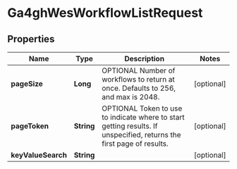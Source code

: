 
# Ga4ghWesWorkflowListRequest

## Properties
Name | Type | Description | Notes
------------ | ------------- | ------------- | -------------
**pageSize** | **Long** | OPTIONAL Number of workflows to return at once. Defaults to 256, and max is 2048. |  [optional]
**pageToken** | **String** | OPTIONAL Token to use to indicate where to start getting results. If unspecified, returns the first page of results. |  [optional]
**keyValueSearch** | **String** |  |  [optional]



